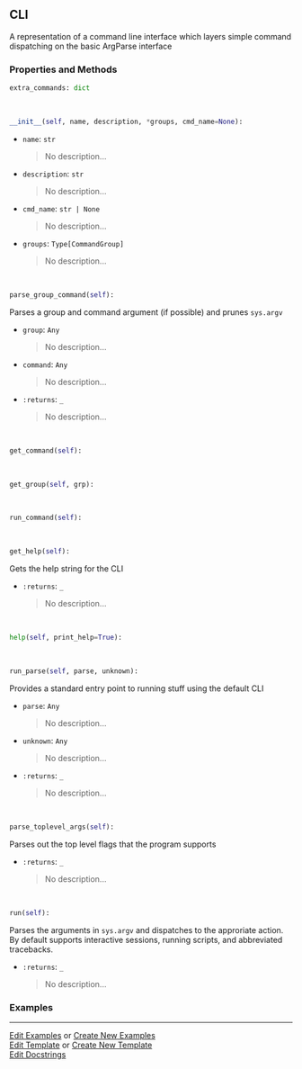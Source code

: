 ## <a id="McUtils.Scaffolding.CLIs.CLI">CLI</a>
A representation of a command line interface
which layers simple command dispatching on the basic
ArgParse interface

### Properties and Methods
```python
extra_commands: dict
```
<a id="McUtils.Scaffolding.CLIs.CLI.__init__" class="docs-object-method">&nbsp;</a>
```python
__init__(self, name, description, *groups, cmd_name=None): 
```

- `name`: `str`
    >No description...
- `description`: `str`
    >No description...
- `cmd_name`: `str | None`
    >No description...
- `groups`: `Type[CommandGroup]`
    >No description...

<a id="McUtils.Scaffolding.CLIs.CLI.parse_group_command" class="docs-object-method">&nbsp;</a>
```python
parse_group_command(self): 
```
Parses a group and command argument (if possible) and prunes `sys.argv`
- `group`: `Any`
    >No description...
- `command`: `Any`
    >No description...
- `:returns`: `_`
    >No description...

<a id="McUtils.Scaffolding.CLIs.CLI.get_command" class="docs-object-method">&nbsp;</a>
```python
get_command(self): 
```

<a id="McUtils.Scaffolding.CLIs.CLI.get_group" class="docs-object-method">&nbsp;</a>
```python
get_group(self, grp): 
```

<a id="McUtils.Scaffolding.CLIs.CLI.run_command" class="docs-object-method">&nbsp;</a>
```python
run_command(self): 
```

<a id="McUtils.Scaffolding.CLIs.CLI.get_help" class="docs-object-method">&nbsp;</a>
```python
get_help(self): 
```
Gets the help string for the CLI
- `:returns`: `_`
    >No description...

<a id="McUtils.Scaffolding.CLIs.CLI.help" class="docs-object-method">&nbsp;</a>
```python
help(self, print_help=True): 
```

<a id="McUtils.Scaffolding.CLIs.CLI.run_parse" class="docs-object-method">&nbsp;</a>
```python
run_parse(self, parse, unknown): 
```
Provides a standard entry point to running stuff using the default CLI
- `parse`: `Any`
    >No description...
- `unknown`: `Any`
    >No description...
- `:returns`: `_`
    >No description...

<a id="McUtils.Scaffolding.CLIs.CLI.parse_toplevel_args" class="docs-object-method">&nbsp;</a>
```python
parse_toplevel_args(self): 
```
Parses out the top level flags that the program supports
- `:returns`: `_`
    >No description...

<a id="McUtils.Scaffolding.CLIs.CLI.run" class="docs-object-method">&nbsp;</a>
```python
run(self): 
```
Parses the arguments in `sys.argv` and dispatches to the approriate action.
        By default supports interactive sessions, running scripts, and abbreviated tracebacks.
- `:returns`: `_`
    >No description...

### Examples




___

[Edit Examples](https://github.com/McCoyGroup/McUtils/edit/edit/ci/examples/ci/docs/McUtils/Scaffolding/CLIs/CLI.md) or 
[Create New Examples](https://github.com/McCoyGroup/McUtils/new/edit/?filename=ci/examples/ci/docs/McUtils/Scaffolding/CLIs/CLI.md) <br/>
[Edit Template](https://github.com/McCoyGroup/McUtils/edit/edit/ci/docs/ci/docs/McUtils/Scaffolding/CLIs/CLI.md) or 
[Create New Template](https://github.com/McCoyGroup/McUtils/new/edit/?filename=ci/docs/templates/ci/docs/McUtils/Scaffolding/CLIs/CLI.md) <br/>
[Edit Docstrings](https://github.com/McCoyGroup/McUtils/edit/edit/McUtils/Scaffolding/CLIs.py?message=Update%20Docs)